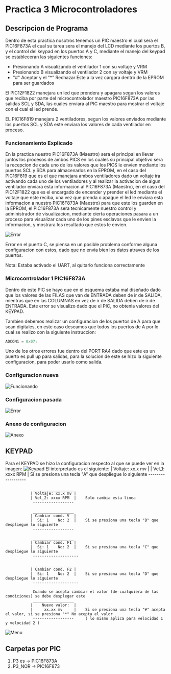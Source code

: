 # Practica 3 Microcontroladores


## Descripcion de Programa
Dentro de esta practica nosotros tenemos un PIC maestro el cual sera el PIC16F873A
el cual su tarea sera el manejo del LCD mediante los puertos B, y el control del keypad
en los puertos A y C, mediante el manejo del keypad se estableceran las siguientes funciones:
* Presionando A visualizando el ventilador 1 con su voltaje y VRM
* Presionando B visualizando el ventilador 2 con sy voltaje y VRM
* "#" Aceptar y el "*" Rechazar
Este a la vez cargara dentro de la EPROM para ser guardados

El PIC12F1822 manejara un led que prendera y apagara segun los valores que reciba por parte del
microcontrolador maestro PIC16F873A por las salidas SCL y SDA, las cuales enviara al PIC maestro
para mostrar el voltaje con el cual el led prende.

EL PIC16F819 manejara 2 ventiladores, segun los valores enviados mediante los puertos SCL y SDA este
enviara los valores de cada ventilador en proceso.

### Funcionamiento Explicado
En la practica nuestro PIC16F873A (Maestro) sera el principal en llevar juntos los procesos de ambos PICS
en los cuales su principal objetivo sera la recepcion de cada uno de los valores que los PICS le envien mediante
los puertos SCL y SDA para almacenarlos en la EPROM, en el caso del PIC16F819 que es el que manejara ambos ventiladores
dado un voltaje ira activando cada uno de los ventiladores y al realizar la activacion de algun ventilador enviara esta
informacion al PIC16F873A (Maestro), en el caso del PIC12F1822 que es el encargado de encender y prender el led mediante el
voltaje que este reciba, una vez que prenda o apague el led le enviara esta informacion a nuestro PIC16F873A (Maestro) para que
este los guarden en la EPROM, el PIC16F873A sera tecnicamente nuestro control y administrador de visualizacion, mediante cierta operaciones pasara a un proceso para visualizar cada uno de los pines esclavos que le envien la informacion, y mostrara los
resultado que estos le envien.

![Error](https://github.com/McGilfordJose/Microcontroladores/blob/main/Proyecto%203/CaptureError.PNG)

Error en el puerto C, se piensa en un posible problema conforme alguna configuracion con estos, dado que no envia bien
los datos atraves de los puertos.

Nota: Estaba activado el UART, al quitarlo funciona correctamente


### Microcontrolador 1 PIC16F873A
Dentro de este PIC se hayo que en el esquema estaba mal diseñado dado que los valores de las FILAS que van de ENTRADA deben de ir de SALIDA, mientras que en las COLUMNAS en vez de ir de SALIDA deben de ir de ENTRADA. Este error se visualizo dado que el PIC, no obtenia valores del KEYPAD.

Tambien debemos realizar un configuracion de los puertos de A para que sean digitales, en este caso deseamos que todos los puertos de A por lo cual se realizo con la siguiente instruccion:
```C
ADCON1 = 0x07;
```
Uno de los otros errores fue dentro del PORT RA4 dado que este es un puerto es pull up para salidas, para la solucion de este se hizo la siguiente configuracion, para poder usarlo como salida.

### Configuracion nueva
![Funcionando](https://github.com/McGilfordJose/Microcontroladores/blob/main/Proyecto%203/Circuito%20RA4%20Funcionando.PNG)

### Configuracion pasada
![Error](https://github.com/McGilfordJose/Microcontroladores/blob/main/Proyecto%203/Circuito%20No%20Funcionando.PNG)

### Anexo de configuracion
![Anexo](https://github.com/McGilfordJose/Microcontroladores/blob/main/Proyecto%203/Added_Part.PNG)

## KEYPAD
Para el KEYPAD se hizo la configuracion respecto al que se puede ver en la imagen:
![Keypad](https://circuitdigest.com/sites/default/files/inlineimages/4x4-matrix-keypad.gif)
El interpretado es el siguiente:
               | Voltaje: xx.x mv |
               | Vel_1: xxxx RPM  |    Si se presiona una tecla "A" que despliegue lo siguiente
                ------------------
             
                __________________
               | Voltaje: xx.x mv |
               | Vel_2: xxxx RPM  |    Solo cambia esta linea
                ------------------              

                __________________
               | Cambiar cond. V  |
               |  Si: 1    No: 2  |    Si se presiona una tecla "B" que despliegue lo siguiente
                ------------------
               
                __________________
               | Cambiar cond. F1 |
               |  Si: 1    No: 2  |    Si se presiona una tecla "C" que despliegue lo siguiente
                -------------------- 

                __________________
               | Cambiar cond. F2 |
               |  Si: 1    No: 2  |    Si se presiona una tecla "D" que despliegue lo siguiente
                -------------------- 

                Cuando se acepta cambiar el valor (de cualquiera de las condiciones) se debe desplegar este
                __________________
               |    Nuevo valor:  |
               |     xx.xx mv     |    Si se presiona una tecla "#" acepta el valor, si se presiona "*" No acepta el valor
                ------------------     ( lo mismo aplica para velocidad 1 y velocidad 2 )

![Menu](https://github.com/McGilfordJose/Microcontroladores/blob/main/Proyecto%203/New%20Interface.PNG)
## Carpetas por PIC
1. P3 es -> PIC16F873A
2. P3_NOR -> PIC16F873